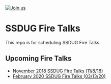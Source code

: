 [![Join us](https://wt-3f533296d128037c9af8381221f78dd6-0.sandbox.auth0-extend.com/webtask-slackin/badge.svg)](http://bit.ly/SSDUG-Slack)

# SSDUG Fire Talks

This repo is for scheduling SSDUG Fire Talks.  

## Upcoming Fire Talks

* [November 2018 SSDUG Fire Talks (11/8/18)](/November-Fire-Talks-Schedule.md)
* [February 2020 SSDUG Fire Talks (03/13/20)](/February-2020-Lightning-Talks.md)
